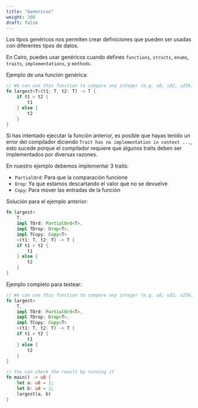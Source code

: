 ```yaml
---
title: "Genericos"
weight: 300
draft: false
---
```


Los tipos genéricos nos permiten crear definiciones que pueden ser usadas con diferentes tipos de datos.

En Cairo, puedes usar genéricos cuando defines `functions`, `structs`, `enums`, `traits`, `implementations`, y `methods`.

Ejemplo de una función genérica:

```rust {.codebox}
// We can use this function to compare any integer (e.g. u8, u32, u256)
fn largest<T>(t1: T, t2: T) -> T {
    if t1 > t2 {
        t1
    } else {
        t2
    }
}
```

Si has intentado ejecutar la función anterior, es posible que hayas tenido un error del compilador diciendo `Trait has no implementation in context ...`, esto sucede porque el compilador requiere que algunos traits deben ser implementados por diversas razones.

En nuestro ejemplo debemos implementar 3 traits:

- `PartialOrd`: Para que la comparación funcione
- `Drop`: Ya que estamos descartando el valor que no se devuelve
- `Copy`: Para mover las entradas de la función

Solución para el ejemplo anterior:

```rust {.codebox}
fn largest<
    T,
    impl TOrd: PartialOrd<T>,
    impl TDrop: Drop<T>,
    impl TCopy: Copy<T>
    >(t1: T, t2: T) -> T {
    if t1 > t2 {
        t1
    } else {
        t2
    }
}
```

Ejemplo completo para testear:

```rust {.codebox}
// We can use this function to compare any integer (e.g. u8, u32, u256)
fn largest<
    T,
    impl TOrd: PartialOrd<T>,
    impl TDrop: Drop<T>,
    impl TCopy: Copy<T>
    >(t1: T, t2: T) -> T {
    if t1 > t2 {
        t1
    } else {
        t2
    }
}

// You can check the result by running it
fn main() -> u8 {
    let a: u8 = 1;
    let b: u8 = 2;
    largest(a, b)
}
```
